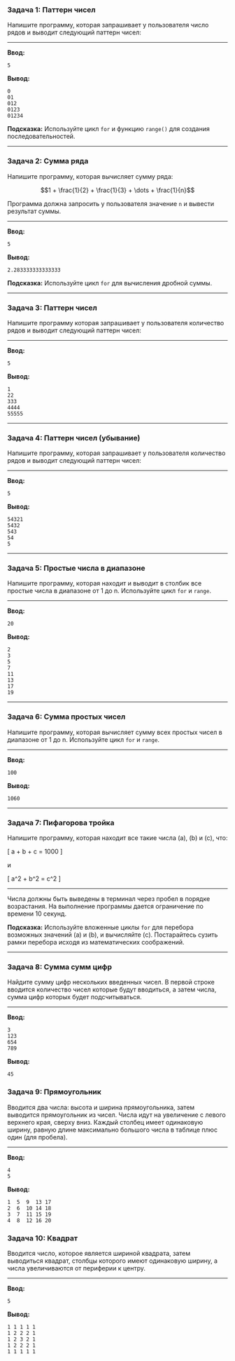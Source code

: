 
### Задача 1: Паттерн чисел

Напишите программу, которая запрашивает у пользователя число рядов и выводит следующий паттерн чисел:

----
**Ввод:**

```terminal
5
```

**Вывод:**

```terminal
0
01
012
0123
01234
```

**Подсказка:** Используйте цикл `for` и функцию `range()` для создания последовательностей.

---

### Задача 2: Сумма ряда

Напишите программу, которая вычисляет сумму ряда:

$$1 + \frac{1}{2} + \frac{1}{3} + \dots + \frac{1}{n}$$

Программа должна запросить у пользователя значение `n` и вывести результат суммы.

-----
**Ввод:**

```terminal
5
```

**Вывод:**

```terminal
2.283333333333333
```

**Подсказка:** Используйте цикл `for` для вычисления дробной суммы.

---

### Задача 3: Паттерн чисел

Напишите программу которая запрашивает у пользователя количество рядов и выводит следующий паттерн чисел:


-----
**Ввод:**

```terminal
5
```

**Вывод:**

```terminal
1
22
333
4444
55555
```

---

### Задача 4: Паттерн чисел (убывание)

Напишите программу, которая запрашивает у пользователя количество рядов и выводит следующий паттерн чисел:

-----

**Ввод:**

```terminal
5
```

**Вывод:**

```terminal
54321
5432
543
54
5
```


---

### Задача 5: Простые числа в диапазоне
Напишите программу, которая находит и выводит в столбик все простые числа в диапазоне от 1 до n. Используйте цикл `for` и `range`.

-----

**Ввод:**

```terminal
20
```

**Вывод:**

```terminal
2
3
5
7
11
13
17
19
```
---

### Задача 6: Сумма простых чисел
Напишите программу, которая вычисляет сумму всех простых чисел в диапазоне от 1 до n. Используйте цикл `for` и `range`.

-----
**Ввод:**

```terminal
100
```

**Вывод:**

```terminal
1060
```

---

### Задача 7: Пифагорова тройка

Напишите программу, которая находит все такие числа \(a\), \(b\) и \(c\), что:

\[
a + b + c = 1000
\]

и

\[
a^2 + b^2 = c^2
\]

-----
Числа должны быть выведены в терминал через пробел в порядке возрастания. На выполнение программы дается ограничение по времени 
10 секунд.

**Подсказка:** Используйте вложенные циклы `for` для перебора возможных значений \(a\) и \(b\), и вычисляйте \(c\). Постарайтесь сузить рамки перебора исходя из математических соображений.

---


### Задача 8: Сумма сумм цифр

Найдите сумму цифр нескольких введенных чисел. В первой строке вводится количество чисел которые будут вводиться, а затем числа, сумма цифр которых будет подсчитываться.

-----

**Ввод:**

```terminal
3
123
654
789
```

**Вывод:**

```terminal
45
```

### Задача 9: Прямоугольник

Вводится два числа: высота и ширина прямоугольника, затем выводится прямоугольник из чисел. Числа идут на увеличение с левого верхнего края, сверху вниз. Каждый столбец имеет одинаковую ширину, равную длине максимально большого числа в таблице плюс один (для пробела).


-----
**Ввод:**

```terminal
4
5
```

**Вывод:**

```terminal
1  5  9  13 17
2  6  10 14 18
3  7  11 15 19
4  8  12 16 20
```

### Задача 10: Квадрат

Вводится число, которое является шириной квадрата, затем выводиться квадрат, столбцы которого имеют одинаковую ширину, а числа увеличиваются от периферии к центру.


-----
**Ввод:**

```terminal
5
```

**Вывод:**

```terminal
1 1 1 1 1
1 2 2 2 1
1 2 3 2 1
1 2 2 2 1
1 1 1 1 1
```